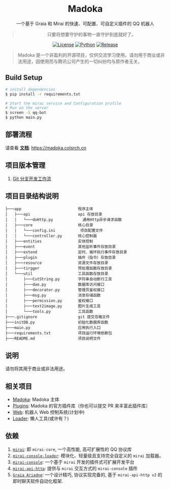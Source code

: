 <div align="center">

# Madoka

一个基于 Graia 和 Mirai 的快速、可配置、可自定义插件的 QQ 机器人

> 只要将想要守护的事物一直守护到底就好了。

[![License](https://img.shields.io/badge/license-AGPL--v3-green)](https://www.gnu.org/licenses/agpl-3.0.html)
[![Python](https://img.shields.io/badge/python-3.8-blue)](https://docs.python.org/zh-cn/3.8/)
[![Release](https://img.shields.io/github/v/release/MadokaProject/Application)](https://github.com/MadokaProject/Application/releases/latest)

</div>

> Madoka 是一个非盈利的开源项目，仅供交流学习使用。请勿用于商业或非法用途，因使用而与腾讯公司产生的一切纠纷均与原作者无关。

## Build Setup

```bash
# install dependencies
$ pip install -r requirements.txt

# Start the mirai service and Configuration profile
# Run on the server
$ screen -S qq-bot
$ python main.py
```

## 部署流程

请查看 [**文档**](https://madoka.colsrch.cn): https://madoka.colsrch.cn

## 项目版本管理

1. [Git 分支开发工作流](./docs/GIT_BRANCH_FLOW.md)

## 项目目录结构说明

```
├───app                         程序主体
│   ├───api                     api 存放目录
│   │   └───doHttp.py             通用Http异步请求函数
│   ├───core                    核心目录
│   │   └───config.ini           项目配置文件
│   │   └───controller.py       核心控制器
│   ├───entities                实体控制
│   ├───event                   其他监听事件存放目录
│   ├───extend                  定时、循环执行事件存放目录
│   ├───plugin                  插件（指令）存放目录
│   ├───resource                资源文件存放目录
│   ├───tirgger                 预处理函数存放目录
│   └───util                    工具函数存放目录
│       ├───CutString.py        字符串自动断行工具
│       ├───dao.py              数据库访问接口
│       ├───decorator.py        管理员鉴权接口
│       ├───msg.py              消息存储函数
│       ├───permission.py       鉴权接口
│       ├───text2image.py       图片生成工具
│       └───tools.py            工具函数
├───.gitignore                  git 提交忽略文件
├───initDB.py                   初始化数据库函数
├───main.py                     应用执行入口
├───requirements.txt            项目运行环境依赖包
├───README.md                   项目说明文件
```

## 说明

请勿将其用于商业或非法用途。

## 相关项目

- [Madoka](https://github.com/MadokaProject/Madoka.git): Madoka 主体
- [Plugins](https://github.com/MadokaProject/Plugins.git): Madoka 的官方插件库（你也可以提交 PR 来丰富此插件库）
- [Web](https://github.com/MadokaProject/Web.git): 机器人 Web 控制系统(计划中)
- [Loader](https://github.com/MadokaProject/Loader.git): 懒人工具(或许有？)

## 依赖

1. [`mirai`](https://github.com/mamoe/mirai): 即 `mirai-core`, 一个高性能, 高可扩展性的 QQ 协议库
2. [`mirai-console-loader`](https://github.com/iTXTech/mirai-console-loader): 模块化、轻量级且支持完全自定义的 `mirai` 加载器。
3. [`mirai-console`](https://github.com/mamoe/mirai-console): 一个基于 `mirai` 开发的插件式可扩展开发平台
4. [`mirai-api-http`](https://github.com/project-mirai/mirai-api-http): 提供与 `mirai` 交互方式的 `mirai-console` 插件
5. [`Graia Ariadne`](https://github.com/GraiaProject/Ariadne): 一个设计精巧, 协议实现完备的, 基于 `mirai-api-http v2`
   的即时聊天软件自动化框架.